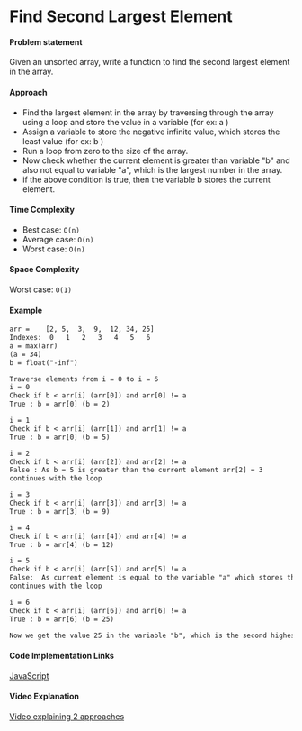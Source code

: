 # Find Second Largest Element

#### Problem statement

Given an unsorted array, write a function to find the second largest element in the array.

#### Approach

- Find the largest element in the array by traversing through the array using a loop and store the value in a variable (for ex: a )
- Assign a variable to store the negative infinite value, which stores the least value (for ex: b )
- Run a loop from zero to the size of the array.
- Now check whether the current element is greater than variable "b" and also not equal to variable "a", which is the largest number in the array.
- if the above condition is true, then the variable b stores the current element.

#### Time Complexity

- Best case: `O(n)`
- Average case: `O(n)`
- Worst case: `O(n)`

#### Space Complexity

Worst case: `O(1)`

#### Example

```txt
arr =    [2, 5,  3,  9,  12, 34, 25]
Indexes:  0   1   2   3   4   5   6
a = max(arr) 
(a = 34)
b = float("-inf")

Traverse elements from i = 0 to i = 6
i = 0
Check if b < arr[i] (arr[0]) and arr[0] != a
True : b = arr[0] (b = 2)

i = 1
Check if b < arr[i] (arr[1]) and arr[1] != a
True : b = arr[0] (b = 5)

i = 2
Check if b < arr[i] (arr[2]) and arr[2] != a
False : As b = 5 is greater than the current element arr[2] = 3
continues with the loop

i = 3
Check if b < arr[i] (arr[3]) and arr[3] != a
True : b = arr[3] (b = 9)

i = 4
Check if b < arr[i] (arr[4]) and arr[4] != a
True : b = arr[4] (b = 12)

i = 5
Check if b < arr[i] (arr[5]) and arr[5] != a
False:  As current element is equal to the variable "a" which stores the highest value in the array
continues with the loop

i = 6
Check if b < arr[i] (arr[6]) and arr[6] != a
True : b = arr[6] (b = 25)

Now we get the value 25 in the variable "b", which is the second highest value in the array.
```

#### Code Implementation Links

[JavaScript](https://github.com/TheAlgorithms/JavaScript/blob/master/Sorts/FindSecondLargestElement.js)

#### Video Explanation

[Video explaining 2 approaches](https://www.youtube.com/watch?v=Mv8jhYQEbkA)
